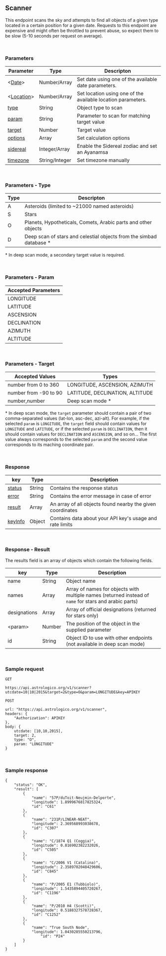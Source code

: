 ## Scanner

This endpoint scans the sky and attempts to find all objects of a given type located in a certain position for a given date. Requests to this endpoint are expensive and might often be throttled to prevent abuse, so expect them to be slow (5-10 seconds per request on average).

<br>

### Parameters

| Parameter | Type | Descripton |
|---|---|---|
| <[Date](parameters_date.md)> | Number/Array | Set date using one of the available date parameters. |
| <[Location](parameters_location.md)> | Number/Array | Set location using one of the available location parameters. |
| [type](#type) | String | Object type to scan |
| [param](#param) | String | Parameter to scan for matching target value |
| [target](#target) | Number | Target value |
| [options](parameters_options.md) | Array | Set calculation options |
| [sidereal](parameters_sidereal.md) | Integer/Array | Enable the Sidereal zodiac and set an Ayanamsa |
| [timezone](parameters_timezone.md) | String/Integer | Set timezone manually |

<br>

### Parameters - Type

| Type | Descripton |
|---|---|
| A | Asteroids (limited to ~21000 named asteroids) |
| S | Stars |
| O | Planets, Hypotheticals, Comets, Arabic parts and other objects |
| D | Deep scan of stars and celestial objects from the simbad database \* |

\* In deep scan mode, a secondary target value is required.

<br>

### Parameters - Param

| Accepted Parameters |
|---|
| LONGITUDE |
| LATITUDE |
| ASCENSION |
| DECLINATION |
| AZIMUTH |
| ALTITUDE |

<br>

### Parameters - Target

| Accepted Values | Types |
|---|---|
| number from 0 to 360 | LONGITUDE, ASCENSION, AZIMUTH |
| number from -90 to 90 | LATITUDE, DECLINATION, ALTITUDE |
| number,number | Deep scan mode \* |

\* In deep scan mode, the `target` parameter should contain a pair of two comma-separated values (lat-lon, asc-dec, azi-alt). For example, if the selected `param` is `LONGITUDE`, the `target` field should contain values for `LONGITUDE` and `LATITUDE`, or if the selected `param` is `DECLINATION`, then it should contain values for `DECLINATION` and `ASCENSION`, and so on... The first value always corresponds to the selected `param` and the second value corresponds to its maching coordinate pair.

<br>

### Response

| key | Type | Description |
|---|---|---|
| [status](response_status.md) | String | Contains the response status |
| [error](response_status.md) | String | Contains the error message in case of error |
| [result](#results) | Array | An array of all objects found nearby the given coordinates |
| [keyInfo](response_keyinfo.md) | Object | Contains data about your API key's usage and rate limits |

<br>

### Response - Result

The results field is an array of objects which contain the following fields.

| key | Type | Description |
|---|---|---|
| name | String | Object name |
| names | Array | Array of names for objects with multiple names (returned instead of `name` for stars and arabic parts) |
| designations | Array | Array of official designations (returned for stars only) |
| &lt;param&gt; | Number | The position of the object in the supplied parameter |
| id | String | Object ID to use with other endpoints (not available in deep scan mode) |

<br>

### Sample request

```
GET

https://api.astrologico.org/v1/scanner?utcdate=10|10|2015&target=2&type=O&param=LONGITUDE&key=APIKEY
```

```
POST

url: "https://api.astrologico.org/v1/scanner",
headers: {
	"Authorization": APIKEY
},
body: {
	utcdate: [10,10,2015],
	target: 2,
	type: "O",
	param: "LONGITUDE"
}
```

<br>

### Sample response

```
{
	"status": "OK",
	"result": [
		{
			"name": "57P/duToit-Neujmin-Delporte",
			"longitude": 1.8999676817825324,
			"id": "C61"
		},
		{
			"name": "231P/LINEAR-NEAT",
			"longitude": 2.369568993038678,
			"id": "C307"
		},
		{
			"name": "C/1874 Q1 (Coggia)",
			"longitude": 0.816902382232026,
			"id": "C505"
		},
		{
			"name": "C/2006 V1 (Catalina)",
			"longitude": 2.3589702048429606,
			"id": "C845"
		},
		{
			"name": "P/2005 E1 (Tubbiolo)",
			"longitude": 1.5435894405720267,
			"id": "C1196"
		},
		{
			"name": "P/2010 H4 (Scotti)",
			"longitude": 0.5188327578728367,
			"id": "C1252"
		},
		{
			"name": "True South Node",
			"longitude": 1.0430285550213796,
				"id": "P24"
		}
	]
}
```

<br>
